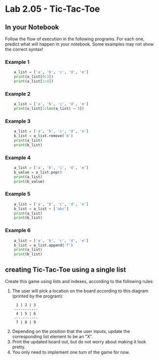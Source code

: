 # Lab 2.05 - Tic-Tac-Toe

## In your Notebook

Follow the flow of execution in the following programs.  For each one, predict what will happen in your notebook.  Some examples may not show the correct syntax!

### Example 1

```python
    a_list = ['a', 'b', 'c', 'd', 'e']
    print(a_list[0:3])
    print(a_list[1:4])
```

### Example 2

```python
    a_list = ['a', 'b', 'c', 'd', 'e']
    print(a_list[1:len(a_list) – 3])
```

### Example 3

```python
    a_list = ['a', 'b', 'c', 'd', 'e']
    b_list = a_list.remove('b')
    print(a_list)
    print(b_list)
```

### Example 4

```python
    a_list = ['a', 'b', 'c', 'd', 'e']
    b_value = a_list.pop()
    print(a_list)
    print(b_value)
```

### Example 5

```python
    a_list = ['a', 'b', 'c', 'd', 'e']
    b_list = a_list + ['abc']
    print(a_list)
    print(b_list)
```

### Example 6

```python
    a_list = ['a', 'b', 'c', 'd', 'e']
    b_list = a_list.append('f')
    print(a_list)
    print(b_list)
```

## creating Tic-Tac-Toe using a single list

Create this game using lists and indexes, according to the following rules:

1. The user will pick a location on the board according to this diagram (printed by the program):

```
     1 | 2 | 3  
    -----------
     4 | 5 | 6  
    -----------
     7 | 8 | 9
```

2. Depending on the position that the user inputs, update the corresponding list element to be an "X".
3. Print the updated board out, but do not worry about making it look pretty.
4. You only need to implement one turn of the game for now.